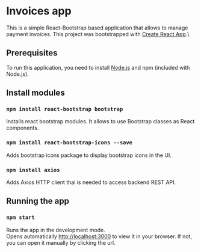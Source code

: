 # Invoices app

This is a simple React-Bootstrap based application that allows to manage payment invoices.
This project was bootstrapped with [Create React App](https://github.com/facebook/create-react-app).\

## Prerequisites

To run this application, you need to install [Node.js](https://nodejs.org/) and npm (included with Node.js).

## Install modules

### `npm install react-bootstrap bootstrap`

Installs react bootstrap modules. It allows to use Bootstrap classes as React components.

### `npm install react-bootstrap-icons --save`

Adds bootstrap icons package to display bootstrap icons in the UI.

### `npm install axios`

Adds Axios HTTP client thai is needed to access backend REST API.

## Running the app
### `npm start`

Runs the app in the development mode.\
Opens automatically [http://localhost:3000](http://localhost:3000) to view it in your browser. 
If not, you can open it manually by clicking the url.